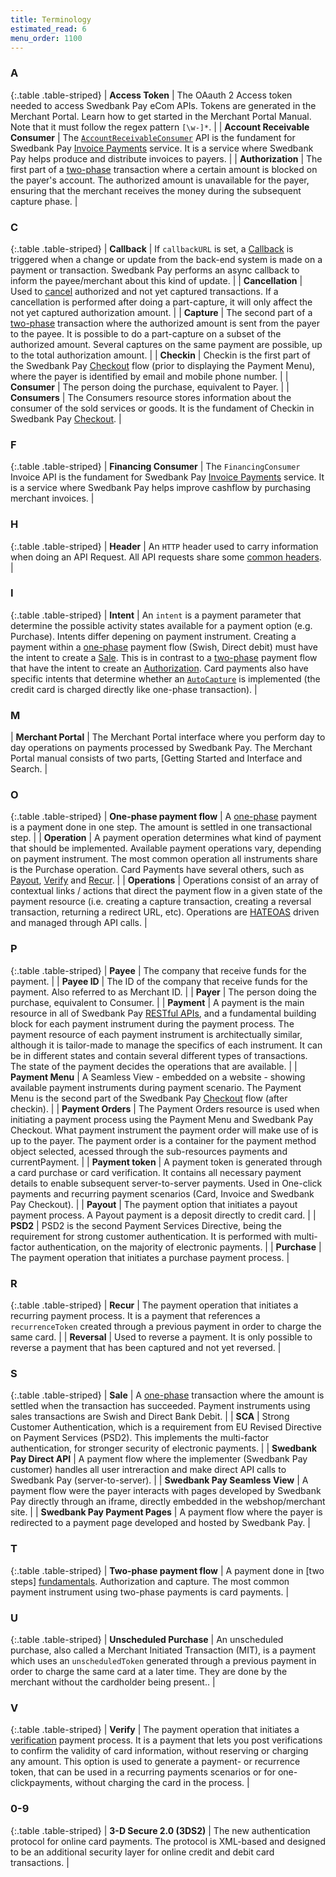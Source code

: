 ```yaml
---
title: Terminology
estimated_read: 6
menu_order: 1100
---
```


### A

{:.table .table-striped}
| **Access Token**                | The OAauth 2 Access token needed to access Swedbank Pay eCom APIs. Tokens are generated in the Merchant Portal. Learn how to get started in the Merchant Portal Manual. Note that it must follow the regex pattern `[\w-]*`.                                                                                                                                                                                                                                                                                                                                                                                                                                                                                                            |
| **Account Receivable Consumer** | The [`AccountReceivableConsumer`][invoice-url] API is the fundament for Swedbank Pay [Invoice Payments][invoice-url] service. It is a service where Swedbank Pay helps produce and distribute invoices to payers.                                                                                                                                                                                                                                                                                                                                                                                                                                              |
| **Authorization**               | The first part of a [two-phase][fundamentals] transaction where a certain amount is blocked on the payer's account. The authorized amount is unavailable for the payer, ensuring that the merchant receives the money during the subsequent capture phase.                                                                                                                                                                                                                                                                                                                                                                                                          |

### C

{:.table .table-striped}
| **Callback**                    | If `callbackURL` is set, a [Callback][callback-url] is triggered when a change or update from the back-end system is made on a payment or transaction. Swedbank Pay performs an async callback to inform the payee/merchant about this kind of update.                                                                                                                                                                                                                                                                                                                                                                                                                            |
| **Cancellation**                | Used to [cancel][cancel-url] authorized and not yet captured transactions. If a cancellation is performed after doing a part-capture, it will only affect the not yet captured authorization amount.                                                                                                                                                                                                                                                                                                                                                                                                                                                                        |
| **Capture**                     | The second part of a [two-phase][fundamentals] transaction where the authorized amount is sent from the payer to the payee. It is possible to do a part-capture on a subset of the authorized amount. Several captures on the same payment are possible, up to the total authorization amount.                                                                                                                                                                                                                                                                                                                                                                        |
| **Checkin**                     | Checkin is the first part of the Swedbank Pay [Checkout][checkout-url] flow (prior to displaying the Payment Menu), where the payer is identified by email and mobile phone number.                                                                                                                                                                                                                                                                                                                                                                                                                                                                                         |
| **Consumer**                    | The person doing the purchase, equivalent to Payer.                                                                                                                                                                                                                                                                                                                                                                                                                                                                                                                                                                                                                         |
| **Consumers**                   | The Consumers resource stores information about the consumer of the sold services or goods. It is the fundament of Checkin in Swedbank Pay [Checkout][checkout-url].                                                                                                                                                                                                                                                                                                                                                                                                                                                                                                  |

### F

{:.table .table-striped}
| **Financing Consumer**          | The `FinancingConsumer` Invoice API  is the fundament for Swedbank Pay [Invoice Payments][invoice-url] service. It is a service where Swedbank Pay helps improve cashflow by purchasing merchant invoices.                                                                                                                                                                                                                                                                                                                                                                                                                                                                  |

### H

{:.table .table-striped}
| **Header**                      | An `HTTP` header used to carry information when doing an API Request. All API requests share some [common headers][common-headers].                                                                                                                                                                                                                                                                                                                                                                                                                                                                                                                                         |

### I

{:.table .table-striped}
| **Intent**                      | An `intent` is a payment parameter that determine the possible activity states available for a payment option (e.g. Purchase). Intents differ depening on payment instrument. Creating a payment within a [one-phase][fundamentals] payment flow (Swish, Direct debit) must have the intent to create a [Sale][fundamentals]. This is in contrast to a [two-phase][fundamentals] payment flow that have the intent to create an [Authorization][fundamentals]. Card payments also have specific intents that determine whether an [`AutoCapture`][auto-capture] is implemented (the credit card is charged directly like one-phase transaction). |

### M

| **Merchant Portal**          | The Merchant Portal interface where you perform day to day operations on payments processed by Swedbank Pay. The Merchant Portal manual consists of two parts, [Getting Started and Interface and Search.                                                                                                                                                                                                                                                                                                                                                                                                                                                                              |

### O

{:.table .table-striped}
| **One-phase payment flow**      | A [one-phase][fundamentals] payment is a payment done in one step. The amount is settled in one transactional step.                                                                                                                                                                                                                                                                                                                                                                                                                                                                                                                                                        |
| **Operation**                   | A  payment operation determines what kind of payment that should be implemented. Available payment operations vary, depending on payment instrument. The most common operation all instruments share is the Purchase operation. Card Payments have several others, such  as [Payout][payout], [Verify][verify-url] and [Recur][recur].                                                                                                                                                                                                                                                                                                                                      |
| **Operations**                  | Operations consist of an array of contextual links / actions that direct the payment flow in a given state of the payment resource (i.e. creating a capture transaction, creating a reversal transaction, returning a redirect URL, etc). Operations are [HATEOAS][hateoas] driven and managed through API calls.                                                                                                                                                                                                                                                                                                                                                           |

### P

{:.table .table-striped}
| **Payee**                       | The company that receive funds for the payment.                                                                                                                                                                                                                                                                                                                                                                                                                                                                                                                                                                                                                             |
| **Payee ID**                    | The ID of the company that receive funds for the payment. Also referred to as Merchant ID.                                                                                                                                                                                                                                                                                                                                                                                                                                                                                                                                                                                  |
| **Payer**                       | The person doing the purchase, equivalent to Consumer.                                                                                                                                                                                                                                                                                                                                                                                                                                                                                                                                                                                                                      |
| **Payment**                     | A payment is the main resource in all of Swedbank Pay [RESTful APIs][restful-api], and a fundamental building block for each payment instrument during the payment process. The payment resource of each payment instrument is architectually similar, although it is tailor-made to manage the specifics of each instrument. It can be in different states and contain several different types of transactions. The state of the payment decides the operations that are available.                                                                                                                                                                                        |
| **Payment Menu**                | A Seamless View - embedded on a website - showing available payment instruments during payment scenario. The Payment Menu is the second part of the Swedbank Pay [Checkout][checkout-url] flow (after checkin).                                                                                                                                                                                                                                                                                                                                                                                                                                                               |
| **Payment Orders**              | The Payment Orders resource is used when initiating a payment process using the Payment Menu and Swedbank Pay Checkout. What payment instrument the payment order will make use of is up to the payer. The payment order is a container for the payment method object selected, acessed through the sub-resources payments and currentPayment.                                                                                                                                                                                                                                                                                                                              |
| **Payment token**               | A payment token is generated through a card purchase or card verification. It contains all necessary payment details to enable subsequent server-to-server payments. Used in One-click payments and recurring payment scenarios (Card, Invoice and Swedbank Pay Checkout).                                                                                                                                                                                                                                                                                                                                                                                                  |
| **Payout**                      | The payment option that initiates a payout payment process. A Payout payment is a deposit directly to credit card.                                                                                                                                                                                                                                                                                                                                                                                                                                                                                                                                                          |
| **PSD2**                        | PSD2 is the second Payment Services Directive, being the requirement for strong customer authentication. It is performed with multi-factor authentication, on the majority of electronic payments.                                                                                                                                                                                                                                                                                                                                                                                                                                                                          |
| **Purchase**                    | The payment operation that initiates a purchase payment process.                                                                                                                                                                                                                                                                                                                                                                                                                                                                                                                                                                                                            |

### R

{:.table .table-striped}
| **Recur**                       | The payment operation that initiates a recurring payment process. It is a payment that references a `recurrenceToken` created through a previous payment in order to charge the same card.                                                                                                                                                                                                                                                                                                                                                                                                                                                                                  |
| **Reversal**                    | Used to reverse a payment. It is only possible to reverse a payment that has been captured and not yet reversed.                                                                                                                                                                                                                                                                                                                                                                                                                                                                                                                                                            |

### S

{:.table .table-striped}
| **Sale**                        | A [one-phase][fundamentals] transaction where the amount is settled when the transaction has succeeded. Payment instruments using sales transactions are Swish and Direct Bank Debit.                                                                                                                                                                                                                                                                                                                                                                                                                                                                                       |
| **SCA**                         | Strong Customer Authentication, which is a requirement from EU Revised Directive on Payment Services (PSD2). This implements the multi-factor authentication, for stronger security of electronic payments.                                                                                                                                                                                                                                                                                                                                                                                                                                                                 |
| **Swedbank Pay Direct API**     | A payment flow where the implementer (Swedbank Pay customer) handles all user intreraction and make direct API calls to Swedbank Pay (server-to-server).                                                                                                                                                                                                                                                                                                                                                                                                                                                                                                                    |
| **Swedbank Pay Seamless View**  | A payment flow were the payer interacts with pages developed by Swedbank Pay directly through an iframe, directly embedded in the webshop/merchant site.                                                                                                                                                                                                                                                                                                                                                                                                                                                                                                                  |
| **Swedbank Pay Payment Pages**  | A payment flow where the payer is redirected to a payment page developed and hosted by Swedbank Pay.                                                                                                                                                                                                                                                                                                                                                                                                                                                                                                                                                                    |

### T

{:.table .table-striped}
| **Two-phase payment flow**      | A payment done in [two steps] [fundamentals]. Authorization and capture. The most common payment instrument using two-phase payments is card payments.                                                                                                                                                                                                                                                                                                                                                                                                                                                                                                                |

### U

{:.table .table-striped}
| **Unscheduled Purchase**                       | An unscheduled purchase, also called a Merchant Initiated Transaction (MIT), is a payment which uses an `unscheduledToken` generated through a previous payment in order to charge the same card at a later time. They are done by the merchant without the cardholder being present..                                                                                                                                                                                                                                                           |

### V

{:.table .table-striped}
| **Verify**                      | The payment operation that initiates a [verification][verify-url] payment process. It is a payment that lets you post verifications to confirm the validity of card information, without reserving or charging any amount. This option is used to generate a payment- or recurrence token, that can be used in a recurring payments scenarios or for one-clickpayments, without charging the card in the process.                                                                                                                                                                                                                                                           |

### 0-9

{:.table .table-striped}
| **3-D Secure 2.0 (3DS2)**       | The new authentication protocol for online card payments. The protocol is XML-based and designed to be an additional security layer for online credit and debit card transactions.                                                                                                                                                                                                                                                                                                                                                                                                                                                                                          |

[auto-capture]: /payment-instruments/card/features/core/capture
[callback-url]:/payment-instruments/card/features/core/callback
[cancel-url]: /payment-instruments/card/after-payment#cancellations
[checkout-url]: /checkout-v3
[common-headers]: /introduction#headers
[fundamentals]: /payment-instruments#the-fundamentals
[hateoas]: https://en.wikipedia.org/wiki/HATEOAS
[invoice-url]: /payment-instruments/invoice/
[payout]: /payment-instruments/card/features/optional/payout
[recur]: /payment-instruments/card/features/optional/recur
[restful-api]: /introduction#connection-and-protocol
[verify-url]: /payment-instruments/card/features/optional/verify
